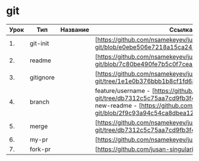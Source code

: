 # git

| Урок | Тип        | Название  | Ссылка                     |
| ---- | -----------| --------- | -------------------------- |
| 1.   |  git-init  |           | [https://github.com/nsamekeyev/jusan-git/blob/e0ebe506e7218a15ca243688cc3c43e22fbd66bc] |
| 2.   |  readme    |           | [https://github.com/nsamekeyev/jusan-git/blob/7c80be490fe7b5c0f7cea871c5d64938a718b962] |
| 3.   |  gitignore |           | [https://github.com/nsamekeyev/jusan-git/tree/1e1e0b376bbb1b8cf1fd68f3a3600bf8cee4285a] |
| 4.   |  branch    |           | feature/username - [https://github.com/nsamekeyev/jusan-git/tree/db7312c5c75aa7cd9fb3f48920f0dc4b8b364b52]; new-readme - [https://github.com/nsamekeyev/jusan-git/blob/2f9c93a94c54ca8dbea12506703703974a5fa2d3] |
| 5.   |  merge     |           | [https://github.com/nsamekeyev/jusan-git/tree/db7312c5c75aa7cd9fb3f48920f0dc4b8b364b52] |
| 6.   |  my-pr     |           | [https://github.com/nsamekeyev/jusan-git/pull/1] |
| 7.   |  fork-pr   |           | [https://github.com/jusan-singularity/fork-me/pull/118]   |

